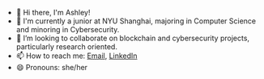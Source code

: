 

<!--
**ash-jyc/ash-jyc** is a ✨ _special_ ✨ repository because its `README.md` (this file) appears on your GitHub profile.

Here are some ideas to get you started:
-->
- 👋 Hi there, I'm Ashley!
- 📖 I'm currently a junior at NYU Shanghai, majoring in Computer Science and minoring in Cybersecurity.
- 👯 I’m looking to collaborate on blockchain and cybersecurity projects, particularly research oriented.
- 📫 How to reach me: [Email](mailto:ashley.chen@nyu.edu), [LinkedIn](https://linkedin.com/in/ashleyjychen)
- 😄 Pronouns: she/her
